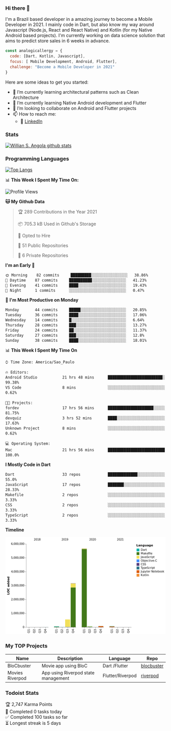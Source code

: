 ### Hi there 👋

I'm a Brazil based developer in a amazing journey to become a Mobile Developer in 2021. I mainly code in Dart, but also know my way around Javascript (Node.js, React and React Native) and Kotlin (for my Native Android based projects). I'm currently working on data science solution that aims to predict store sales in 6 weeks in advance.

```javascript
const analogicallergy = {
  code: [Dart, Kotlin, Javascript],
  focus: [ Mobile Development, Android, Flutter],
  challenge: "Become a Mobile Developer in 2021"
}
```

Here are some ideas to get you started:

- 🔭 I’m currently learning architectural patterns such as Clean Architecture
- 🌱 I’m currently learning Native Android development and Flutter
- 👯 I’m looking to collaborate on Android and Flutter projects
- 📫 How to reach me:
  - :office: [LinkedIn](https://www.linkedin.com/in/wsabsi/)

### Stats

[![Willian S. Angola github stats](https://github-readme-stats.vercel.app/api?username=analogicallergy&count_private=true&show_icons=true&theme=radical&hide_rank=false)](https://github.com/anuraghazra/github-readme-stats)

### Programming Languages

[![Top Langs](https://github-readme-stats.vercel.app/api/top-langs/?username=analogicallergy)](https://github.com/analogicallergy/github-readme-stats)

📊 **This Week I Spent My Time On:**

<!--START_SECTION:waka-->
![Profile Views](http://img.shields.io/badge/Profile%20Views-11-blue)

**🐱 My Github Data** 

> 🏆 289 Contributions in the Year 2021
 > 
> 📦 705.3 kB Used in Github's Storage 
 > 
> 💼 Opted to Hire
 > 
> 📜 51 Public Repositories 
 > 
> 🔑 6 Private Repositories  
 > 
**I'm an Early 🐤** 

```text
🌞 Morning    82 commits     █████████░░░░░░░░░░░░░░░░   38.86% 
🌆 Daytime    87 commits     ██████████░░░░░░░░░░░░░░░   41.23% 
🌃 Evening    41 commits     ████░░░░░░░░░░░░░░░░░░░░░   19.43% 
🌙 Night      1 commits      ░░░░░░░░░░░░░░░░░░░░░░░░░   0.47%

```
📅 **I'm Most Productive on Monday** 

```text
Monday       44 commits     █████░░░░░░░░░░░░░░░░░░░░   20.85% 
Tuesday      36 commits     ████░░░░░░░░░░░░░░░░░░░░░   17.06% 
Wednesday    14 commits     █░░░░░░░░░░░░░░░░░░░░░░░░   6.64% 
Thursday     28 commits     ███░░░░░░░░░░░░░░░░░░░░░░   13.27% 
Friday       24 commits     ██░░░░░░░░░░░░░░░░░░░░░░░   11.37% 
Saturday     27 commits     ███░░░░░░░░░░░░░░░░░░░░░░   12.8% 
Sunday       38 commits     ████░░░░░░░░░░░░░░░░░░░░░   18.01%

```


📊 **This Week I Spent My Time On** 

```text
⌚︎ Time Zone: America/Sao_Paulo

🔥 Editors: 
Android Studio           21 hrs 48 mins      ████████████████████████░   99.38% 
VS Code                  8 mins              ░░░░░░░░░░░░░░░░░░░░░░░░░   0.62%

🐱‍💻 Projects: 
fordev                   17 hrs 56 mins      ████████████████████░░░░░   81.75% 
devquiz                  3 hrs 52 mins       ████░░░░░░░░░░░░░░░░░░░░░   17.63% 
Unknown Project          8 mins              ░░░░░░░░░░░░░░░░░░░░░░░░░   0.62%

💻 Operating System: 
Mac                      21 hrs 56 mins      █████████████████████████   100.0%

```

**I Mostly Code in Dart** 

```text
Dart                     33 repos            █████████████░░░░░░░░░░░░   55.0% 
JavaScript               17 repos            ███████░░░░░░░░░░░░░░░░░░   28.33% 
Makefile                 2 repos             ░░░░░░░░░░░░░░░░░░░░░░░░░   3.33% 
CSS                      2 repos             ░░░░░░░░░░░░░░░░░░░░░░░░░   3.33% 
TypeScript               2 repos             ░░░░░░░░░░░░░░░░░░░░░░░░░   3.33%

```


**Timeline**

![Chart not found](https://raw.githubusercontent.com/AnalogicAllergy/AnalogicAllergy/main/charts/bar_graph.png) 


<!--END_SECTION:waka-->

### My TOP Projects

| Name            | Description                         | Language         | Repo                                                           |
| --------------- | ----------------------------------- | ---------------- | -------------------------------------------------------------- |
| BloCbuster      | Movie app using BloC                | Dart /Flutter    | [blocbuster](https://github.com/AnalogicAllergy/blocbuster)    |
| Movies Riverpod | App using Riverpod state management | Flutter/Riverpod | [riverpod](https://github.com/AnalogicAllergy/movies_riverpod) |

### Todoist Stats

<!-- TODO-IST:START -->
🏆  2,747 Karma Points           
🌸  Completed 0 tasks today           
✅  Completed 100 tasks so far           
⏳  Longest streak is 5 days
<!-- TODO-IST:END -->
